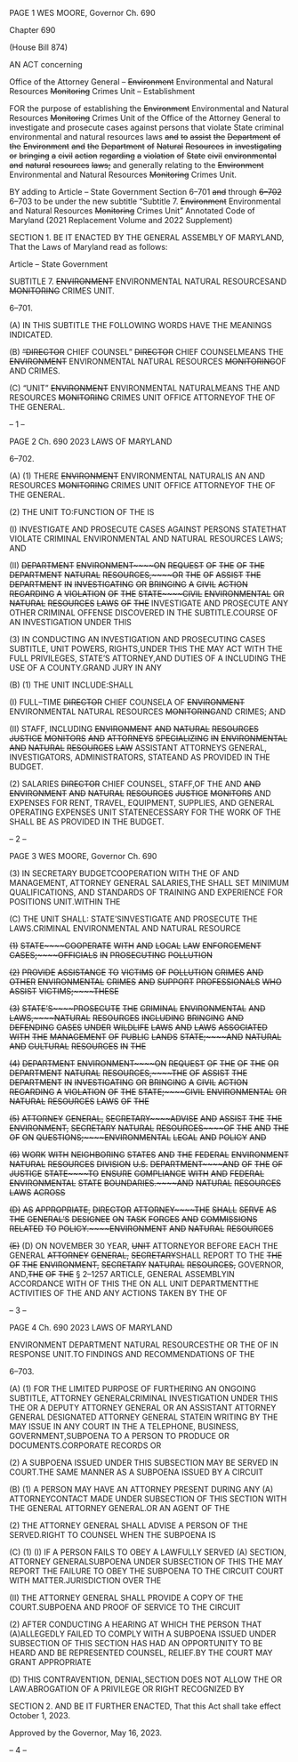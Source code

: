 PAGE 1
WES MOORE, Governor Ch. 690

Chapter 690

(House Bill 874)

AN ACT concerning

Office of the Attorney General – ~~Environment~~ Environmental and Natural
Resources ~~Monitoring~~ Crimes Unit – Establishment

FOR the purpose of establishing the ~~Environment~~ Environmental and Natural Resources
~~Monitoring~~ Crimes Unit of the Office of the Attorney General to investigate and
prosecute cases against persons that violate State criminal environmental and
natural resources laws ~~and~~ ~~to~~ ~~assist~~ ~~the~~ ~~Department~~ ~~of~~ ~~the~~ ~~Environment~~ ~~and~~ ~~the~~
~~Department~~ ~~of~~ ~~Natural~~ ~~Resources~~ ~~in~~ ~~investigating~~ ~~or~~ ~~bringing~~ ~~a~~ ~~civil~~ ~~action~~
~~regarding~~ ~~a~~ ~~violation~~ ~~of~~ ~~State~~ ~~civil~~ ~~environmental~~ ~~and~~ ~~natural~~ ~~resources~~ ~~laws;~~ and
generally relating to the ~~Environment~~ Environmental and Natural Resources
~~Monitoring~~ Crimes Unit.

BY adding to
Article – State Government
Section 6–701 ~~and~~ through ~~6–702~~ 6–703 to be under the new subtitle “Subtitle 7.
~~Environment~~ Environmental and Natural Resources ~~Monitoring~~ Crimes Unit”
Annotated Code of Maryland
(2021 Replacement Volume and 2022 Supplement)

SECTION 1. BE IT ENACTED BY THE GENERAL ASSEMBLY OF MARYLAND,
That the Laws of Maryland read as follows:

Article – State Government

SUBTITLE 7. ~~ENVIRONMENT~~ ENVIRONMENTAL NATURAL RESOURCESAND
~~MONITORING~~ CRIMES UNIT.

6–701.

(A) IN THIS SUBTITLE THE FOLLOWING WORDS HAVE THE MEANINGS
INDICATED.

(B) ~~“DIRECTOR~~ CHIEF COUNSEL” ~~DIRECTOR~~ CHIEF COUNSELMEANS THE
~~ENVIRONMENT~~ ENVIRONMENTAL NATURAL RESOURCES ~~MONITORING~~OF AND
CRIMES.

(C) “UNIT” ~~ENVIRONMENT~~ ENVIRONMENTAL NATURALMEANS THE AND
RESOURCES ~~MONITORING~~ CRIMES UNIT OFFICE ATTORNEYOF THE OF THE
GENERAL.

– 1 –

PAGE 2
Ch. 690 2023 LAWS OF MARYLAND

6–702.

(A) (1) THERE ~~ENVIRONMENT~~ ENVIRONMENTAL NATURALIS AN AND
RESOURCES ~~MONITORING~~ CRIMES UNIT OFFICE ATTORNEYOF THE OF THE
GENERAL.

(2) THE UNIT TO:FUNCTION OF THE IS

(I) INVESTIGATE AND PROSECUTE CASES AGAINST PERSONS
STATETHAT VIOLATE CRIMINAL ENVIRONMENTAL AND NATURAL RESOURCES
LAWS; AND

(II) ~~DEPARTMENT~~ ~~ENVIRONMENT~~~~ON~~ ~~REQUEST~~ ~~OF~~ ~~THE~~ ~~OF~~ ~~THE~~
~~DEPARTMENT~~ ~~NATURAL~~ ~~RESOURCES,~~~~OR~~ ~~THE~~ ~~OF~~ ~~ASSIST~~ ~~THE~~ ~~DEPARTMENT~~ ~~IN~~
~~INVESTIGATING~~ ~~OR~~ ~~BRINGING~~ ~~A~~ ~~CIVIL~~ ~~ACTION~~ ~~REGARDING~~ ~~A~~ ~~VIOLATION~~ ~~OF~~ ~~THE~~
~~STATE~~~~CIVIL~~ ~~ENVIRONMENTAL~~ ~~OR~~ ~~NATURAL~~ ~~RESOURCES~~ ~~LAWS~~ ~~OF~~ ~~THE~~
INVESTIGATE AND PROSECUTE ANY OTHER CRIMINAL OFFENSE DISCOVERED IN THE
SUBTITLE.COURSE OF AN INVESTIGATION UNDER THIS

(3) IN CONDUCTING AN INVESTIGATION AND PROSECUTING CASES
SUBTITLE, UNIT POWERS, RIGHTS,UNDER THIS THE MAY ACT WITH THE FULL
PRIVILEGES, STATE’S ATTORNEY,AND DUTIES OF A INCLUDING THE USE OF A
COUNTY.GRAND JURY IN ANY

(B) (1) THE UNIT INCLUDE:SHALL

(I) FULL–TIME ~~DIRECTOR~~ CHIEF COUNSELA OF
~~ENVIRONMENT~~ ENVIRONMENTAL NATURAL RESOURCES ~~MONITORING~~AND
CRIMES; AND

(II) STAFF, INCLUDING ~~ENVIRONMENT~~ ~~AND~~ ~~NATURAL~~
~~RESOURCES~~ ~~JUSTICE~~ ~~MONITORS~~ ~~AND~~ ~~ATTORNEYS~~ ~~SPECIALIZING~~ ~~IN~~
~~ENVIRONMENTAL~~ ~~AND~~ ~~NATURAL~~ ~~RESOURCES~~ ~~LAW~~ ASSISTANT ATTORNEYS
GENERAL, INVESTIGATORS, ADMINISTRATORS, STATEAND AS PROVIDED IN THE
BUDGET.

(2) SALARIES ~~DIRECTOR~~ CHIEF COUNSEL, STAFF,OF THE AND ~~AND~~
~~ENVIRONMENT~~ ~~AND~~ ~~NATURAL~~ ~~RESOURCES~~ ~~JUSTICE~~ ~~MONITORS~~ AND EXPENSES FOR
RENT, TRAVEL, EQUIPMENT, SUPPLIES, AND GENERAL OPERATING EXPENSES
UNIT STATENECESSARY FOR THE WORK OF THE SHALL BE AS PROVIDED IN THE
BUDGET.

– 2 –

PAGE 3
WES MOORE, Governor Ch. 690

(3) IN SECRETARY BUDGETCOOPERATION WITH THE OF AND
MANAGEMENT, ATTORNEY GENERAL SALARIES,THE SHALL SET MINIMUM
QUALIFICATIONS, AND STANDARDS OF TRAINING AND EXPERIENCE FOR POSITIONS
UNIT.WITHIN THE

(C) THE UNIT SHALL: STATE’SINVESTIGATE AND PROSECUTE THE
LAWS.CRIMINAL ENVIRONMENTAL AND NATURAL RESOURCE

~~(1)~~ ~~STATE~~~~COOPERATE~~ ~~WITH~~ ~~AND~~ ~~LOCAL~~ ~~LAW~~ ~~ENFORCEMENT~~
~~CASES;~~~~OFFICIALS~~ ~~IN~~ ~~PROSECUTING~~ ~~POLLUTION~~

~~(2)~~ ~~PROVIDE~~ ~~ASSISTANCE~~ ~~TO~~ ~~VICTIMS~~ ~~OF~~ ~~POLLUTION~~ ~~CRIMES~~ ~~AND~~
~~OTHER~~ ~~ENVIRONMENTAL~~ ~~CRIMES~~ ~~AND~~ ~~SUPPORT~~ ~~PROFESSIONALS~~ ~~WHO~~ ~~ASSIST~~
~~VICTIMS;~~~~THESE~~

~~(3)~~ ~~STATE’S~~~~PROSECUTE~~ ~~THE~~ ~~CRIMINAL~~ ~~ENVIRONMENTAL~~ ~~AND~~
~~LAWS,~~~~NATURAL~~ ~~RESOURCES~~ ~~INCLUDING~~ ~~BRINGING~~ ~~AND~~ ~~DEFENDING~~ ~~CASES~~ ~~UNDER~~
~~WILDLIFE~~ ~~LAWS~~ ~~AND~~ ~~LAWS~~ ~~ASSOCIATED~~ ~~WITH~~ ~~THE~~ ~~MANAGEMENT~~ ~~OF~~ ~~PUBLIC~~ ~~LANDS~~
~~STATE;~~~~AND~~ ~~NATURAL~~ ~~AND~~ ~~CULTURAL~~ ~~RESOURCES~~ ~~IN~~ ~~THE~~

~~(4)~~ ~~DEPARTMENT~~ ~~ENVIRONMENT~~~~ON~~ ~~REQUEST~~ ~~OF~~ ~~THE~~ ~~OF~~ ~~THE~~ ~~OR~~
~~DEPARTMENT~~ ~~NATURAL~~ ~~RESOURCES,~~~~THE~~ ~~OF~~ ~~ASSIST~~ ~~THE~~ ~~DEPARTMENT~~ ~~IN~~
~~INVESTIGATING~~ ~~OR~~ ~~BRINGING~~ ~~A~~ ~~CIVIL~~ ~~ACTION~~ ~~REGARDING~~ ~~A~~ ~~VIOLATION~~ ~~OF~~ ~~THE~~
~~STATE;~~~~CIVIL~~ ~~ENVIRONMENTAL~~ ~~OR~~ ~~NATURAL~~ ~~RESOURCES~~ ~~LAWS~~ ~~OF~~ ~~THE~~

~~(5)~~ ~~ATTORNEY~~ ~~GENERAL,~~ ~~SECRETARY~~~~ADVISE~~ ~~AND~~ ~~ASSIST~~ ~~THE~~ ~~THE~~
~~ENVIRONMENT,~~ ~~SECRETARY~~ ~~NATURAL~~ ~~RESOURCES~~~~OF~~ ~~THE~~ ~~AND~~ ~~THE~~ ~~OF~~ ~~ON~~
~~QUESTIONS;~~~~ENVIRONMENTAL~~ ~~LEGAL~~ ~~AND~~ ~~POLICY~~ ~~AND~~

~~(6)~~ ~~WORK~~ ~~WITH~~ ~~NEIGHBORING~~ ~~STATES~~ ~~AND~~ ~~THE~~ ~~FEDERAL~~
~~ENVIRONMENT~~ ~~NATURAL~~ ~~RESOURCES~~ ~~DIVISION~~ ~~U.S.~~ ~~DEPARTMENT~~~~AND~~ ~~OF~~ ~~THE~~ ~~OF~~
~~JUSTICE~~ ~~STATE~~~~TO~~ ~~ENSURE~~ ~~COMPLIANCE~~ ~~WITH~~ ~~AND~~ ~~FEDERAL~~ ~~ENVIRONMENTAL~~
~~STATE~~ ~~BOUNDARIES.~~~~AND~~ ~~NATURAL~~ ~~RESOURCES~~ ~~LAWS~~ ~~ACROSS~~

~~(D)~~ ~~AS~~ ~~APPROPRIATE,~~ ~~DIRECTOR~~ ~~ATTORNEY~~~~THE~~ ~~SHALL~~ ~~SERVE~~ ~~AS~~ ~~THE~~
~~GENERAL’S~~ ~~DESIGNEE~~ ~~ON~~ ~~TASK~~ ~~FORCES~~ ~~AND~~ ~~COMMISSIONS~~ ~~RELATED~~ ~~TO~~
~~POLICY.~~~~ENVIRONMENT~~ ~~AND~~ ~~NATURAL~~ ~~RESOURCES~~

~~(E)~~ (D) ON NOVEMBER 30 YEAR, ~~UNIT~~ ATTORNEYOR BEFORE EACH THE
GENERAL ~~ATTORNEY~~ ~~GENERAL,~~ ~~SECRETARY~~SHALL REPORT TO THE ~~THE~~ ~~OF~~ ~~THE~~
~~ENVIRONMENT,~~ ~~SECRETARY~~ ~~NATURAL~~ ~~RESOURCES,~~ GOVERNOR, AND,~~THE~~ ~~OF~~ ~~THE~~
§ 2–1257 ARTICLE, GENERAL ASSEMBLYIN ACCORDANCE WITH OF THIS THE ON ALL
UNIT DEPARTMENTTHE ACTIVITIES OF THE AND ANY ACTIONS TAKEN BY THE OF

– 3 –

PAGE 4
Ch. 690 2023 LAWS OF MARYLAND

ENVIRONMENT DEPARTMENT NATURAL RESOURCESTHE OR THE OF IN RESPONSE
UNIT.TO FINDINGS AND RECOMMENDATIONS OF THE

6–703.

(A) (1) FOR THE LIMITED PURPOSE OF FURTHERING AN ONGOING
SUBTITLE, ATTORNEY GENERALCRIMINAL INVESTIGATION UNDER THIS THE OR A
DEPUTY ATTORNEY GENERAL OR AN ASSISTANT ATTORNEY GENERAL DESIGNATED
ATTORNEY GENERAL STATEIN WRITING BY THE MAY ISSUE IN ANY COURT IN THE A
TELEPHONE, BUSINESS, GOVERNMENT,SUBPOENA TO A PERSON TO PRODUCE OR
DOCUMENTS.CORPORATE RECORDS OR

(2) A SUBPOENA ISSUED UNDER THIS SUBSECTION MAY BE SERVED IN
COURT.THE SAME MANNER AS A SUBPOENA ISSUED BY A CIRCUIT

(B) (1) A PERSON MAY HAVE AN ATTORNEY PRESENT DURING ANY
(A) ATTORNEYCONTACT MADE UNDER SUBSECTION OF THIS SECTION WITH THE
GENERAL ATTORNEY GENERAL.OR AN AGENT OF THE

(2) THE ATTORNEY GENERAL SHALL ADVISE A PERSON OF THE
SERVED.RIGHT TO COUNSEL WHEN THE SUBPOENA IS

(C) (1) (I) IF A PERSON FAILS TO OBEY A LAWFULLY SERVED
(A) SECTION, ATTORNEY GENERALSUBPOENA UNDER SUBSECTION OF THIS THE
MAY REPORT THE FAILURE TO OBEY THE SUBPOENA TO THE CIRCUIT COURT WITH
MATTER.JURISDICTION OVER THE

(II) THE ATTORNEY GENERAL SHALL PROVIDE A COPY OF THE
COURT.SUBPOENA AND PROOF OF SERVICE TO THE CIRCUIT

(2) AFTER CONDUCTING A HEARING AT WHICH THE PERSON THAT
(A)ALLEGEDLY FAILED TO COMPLY WITH A SUBPOENA ISSUED UNDER SUBSECTION
OF THIS SECTION HAS HAD AN OPPORTUNITY TO BE HEARD AND BE REPRESENTED
COUNSEL, RELIEF.BY THE COURT MAY GRANT APPROPRIATE

(D) THIS CONTRAVENTION, DENIAL,SECTION DOES NOT ALLOW THE OR
LAW.ABROGATION OF A PRIVILEGE OR RIGHT RECOGNIZED BY

SECTION 2. AND BE IT FURTHER ENACTED, That this Act shall take effect
October 1, 2023.

Approved by the Governor, May 16, 2023.

– 4 –